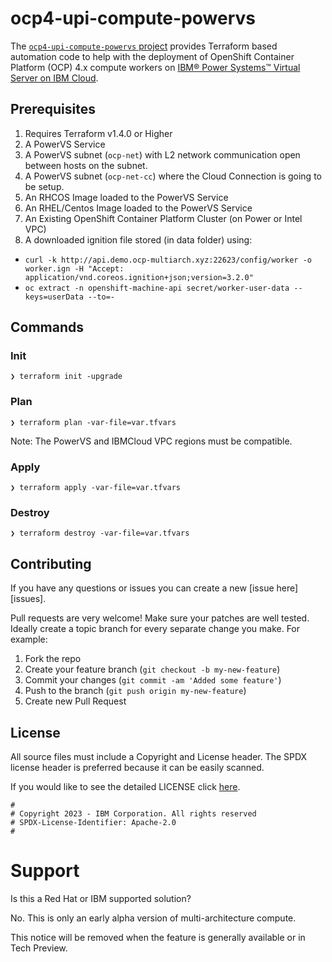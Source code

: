 # ocp4-upi-compute-powervs

The [`ocp4-upi-compute-powervs` project](https://github.com/ibm/ocp4-upi-compute-powervs) provides Terraform based automation code to help with the deployment of OpenShift Container Platform (OCP) 4.x compute workers on [IBM® Power Systems™ Virtual Server on IBM Cloud](https://www.ibm.com/cloud/power-virtual-server).

## Prerequisites

1. Requires Terraform v1.4.0 or Higher
2. A PowerVS Service 
3. A PowerVS subnet (`ocp-net`) with L2 network communication open between hosts on the subnet.
4. A PowerVS subnet (`ocp-net-cc`) where the Cloud Connection is going to be setup.
5. An RHCOS Image loaded to the PowerVS Service
6. An RHEL/Centos Image loaded to the PowerVS Service
7. An Existing OpenShift Container Platform Cluster (on Power or Intel VPC)
8. A downloaded ignition file stored (in data folder) using: 
  - `curl -k http://api.demo.ocp-multiarch.xyz:22623/config/worker -o worker.ign -H "Accept: application/vnd.coreos.ignition+json;version=3.2.0"`
  - `oc extract -n openshift-machine-api secret/worker-user-data --keys=userData --to=-`

## Commands

### Init 

```
❯ terraform init -upgrade
```

### Plan

```
❯ terraform plan -var-file=var.tfvars
```

Note: The PowerVS and IBMCloud VPC regions must be compatible.

### Apply 

```
❯ terraform apply -var-file=var.tfvars
```

### Destroy

```
❯ terraform destroy -var-file=var.tfvars
```

## Contributing

If you have any questions or issues you can create a new [issue here][issues].

Pull requests are very welcome! Make sure your patches are well tested.
Ideally create a topic branch for every separate change you make. For
example:

1. Fork the repo
2. Create your feature branch (`git checkout -b my-new-feature`)
3. Commit your changes (`git commit -am 'Added some feature'`)
4. Push to the branch (`git push origin my-new-feature`)
5. Create new Pull Request

## License

All source files must include a Copyright and License header. The SPDX license header is 
preferred because it can be easily scanned.

If you would like to see the detailed LICENSE click [here](LICENSE).

```text
#
# Copyright 2023 - IBM Corporation. All rights reserved
# SPDX-License-Identifier: Apache-2.0
#
```

# Support
Is this a Red Hat or IBM supported solution?

No. This is only an early alpha version of multi-architecture compute.

This notice will be removed when the feature is generally available or in Tech Preview. 